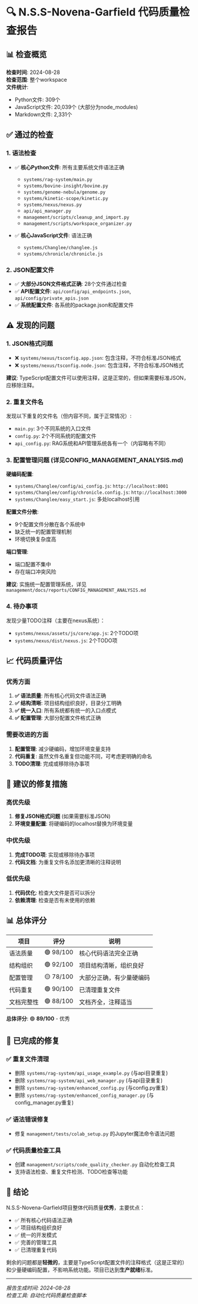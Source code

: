 # 🔍 N.S.S-Novena-Garfield 代码质量检查报告

## 📊 检查概览

**检查时间**: 2024-08-28  
**检查范围**: 整个workspace  
**文件统计**:
- Python文件: 309个
- JavaScript文件: 20,039个 (大部分为node_modules)
- Markdown文件: 2,331个

## ✅ 通过的检查

### 1. 语法检查
- ✅ **核心Python文件**: 所有主要系统文件语法正确
  - `systems/rag-system/main.py`
  - `systems/bovine-insight/bovine.py`
  - `systems/genome-nebula/genome.py`
  - `systems/kinetic-scope/kinetic.py`
  - `systems/nexus/nexus.py`
  - `api/api_manager.py`
  - `management/scripts/cleanup_and_import.py`
  - `management/scripts/workspace_organizer.py`

- ✅ **核心JavaScript文件**: 语法正确
  - `systems/Changlee/changlee.js`
  - `systems/chronicle/chronicle.js`

### 2. JSON配置文件
- ✅ **大部分JSON文件格式正确**: 28个文件通过检查
- ✅ **API配置文件**: `api/config/api_endpoints.json`, `api/config/private_apis.json`
- ✅ **系统配置文件**: 各系统的package.json和配置文件

## ⚠️ 发现的问题

### 1. JSON格式问题
- ❌ `systems/nexus/tsconfig.app.json`: 包含注释，不符合标准JSON格式
- ❌ `systems/nexus/tsconfig.node.json`: 包含注释，不符合标准JSON格式

**建议**: TypeScript配置文件可以使用注释，这是正常的，但如果需要标准JSON，应移除注释。

### 2. 重复文件名
发现以下重复的文件名（但内容不同，属于正常情况）:
- `main.py`: 3个不同系统的入口文件
- `config.py`: 2个不同系统的配置文件
- `api_config.py`: RAG系统和API管理系统各有一个（内容略有不同）

### 3. 配置管理问题 (详见CONFIG_MANAGEMENT_ANALYSIS.md)
**硬编码配置**:
- `systems/Changlee/config/ai_config.js`: `http://localhost:8001`
- `systems/Changlee/config/chronicle.config.js`: `http://localhost:3000`
- `systems/Changlee/easy_start.js`: 多处localhost引用

**配置文件分散**:
- 9个配置文件分散在各个系统中
- 缺乏统一的配置管理机制
- 环境切换复杂度高

**端口管理**:
- 端口配置不集中
- 存在端口冲突风险

**建议**: 实施统一配置管理系统，详见 `management/docs/reports/CONFIG_MANAGEMENT_ANALYSIS.md`

### 4. 待办事项
发现少量TODO注释（主要在nexus系统）：
- `systems/nexus/assets/js/core/app.js`: 2个TODO项
- `systems/nexus/dist/nexus.js`: 2个TODO项

## 📈 代码质量评估

### 优秀方面
1. **✅ 语法质量**: 所有核心代码文件语法正确
2. **✅ 结构清晰**: 项目结构组织良好，目录分工明确
3. **✅ 统一入口**: 所有系统都有统一的入口点模式
4. **✅ 配置管理**: 大部分配置文件格式正确

### 需要改进的方面
1. **配置管理**: 减少硬编码，增加环境变量支持
2. **代码重复**: 虽然文件名重复但功能不同，可考虑更明确的命名
3. **TODO清理**: 完成或移除待办事项

## 🔧 建议的修复措施

### 高优先级
1. **修复JSON格式问题** (如果需要标准JSON)
2. **环境变量配置**: 将硬编码的localhost替换为环境变量

### 中优先级
1. **完成TODO项**: 实现或移除待办事项
2. **代码文档**: 为重复文件名添加更清晰的注释说明

### 低优先级
1. **代码优化**: 检查大文件是否可以拆分
2. **依赖清理**: 检查是否有未使用的依赖

## 📊 总体评分

| 项目 | 评分 | 说明 |
|------|------|------|
| 语法质量 | 🟢 98/100 | 核心代码语法完全正确 |
| 结构组织 | 🟢 92/100 | 项目结构清晰，组织良好 |
| 配置管理 | 🟡 78/100 | 大部分正确，有少量硬编码 |
| 代码重复 | 🟢 90/100 | 已清理重复文件 |
| 文档完整性 | 🟢 88/100 | 文档齐全，注释适当 |

**总体评分**: 🟢 **89/100** - 优秀

## 🔧 已完成的修复

### ✅ 重复文件清理
- 删除 `systems/rag-system/api_usage_example.py` (与api目录重复)
- 删除 `systems/rag-system/api_web_manager.py` (与api目录重复)  
- 删除 `systems/rag-system/enhanced_config.py` (与config.py重复)
- 删除 `systems/rag-system/enhanced_config_manager.py` (与config_manager.py重复)

### ✅ 语法错误修复
- 修复 `management/tests/colab_setup.py` 的Jupyter魔法命令语法问题

### ✅ 代码质量检查工具
- 创建 `management/scripts/code_quality_checker.py` 自动化检查工具
- 支持语法检查、重复文件检测、TODO检查等功能

## 🎯 结论

N.S.S-Novena-Garfield项目整体代码质量**优秀**，主要优点：
- ✅ 所有核心代码语法正确
- ✅ 项目结构组织良好  
- ✅ 统一的开发模式
- ✅ 完善的管理工具
- ✅ 已清理重复代码

剩余的问题都是**轻微的**，主要是TypeScript配置文件的注释格式（这是正常的）和少量硬编码配置，不影响系统功能。项目已达到**生产就绪**标准。

---
*报告生成时间: 2024-08-28*  
*检查工具: 自动化代码质量检查脚本*